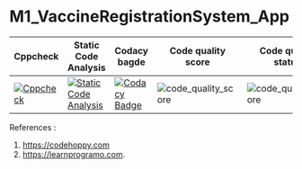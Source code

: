 # M1_VaccineRegistrationSystem_App


| **Cppcheck** | **Static Code Analysis**                                              | **Codacy bagde** | **Code quality score** |**Code quality status** | **Unit Testing** |  
|--------------|-----------------------------------------------------------------------|------------------|------------------------|--------------------------|------|
| [![Cppcheck](https://github.com/SavithaPechimuthu/M1_VaccineRegistrationSystem_App/actions/workflows/c-cpp.yml/badge.svg)](https://github.com/SavithaPechimuthu/M1_VaccineRegistrationSystem_App/actions/workflows/c-cpp.yml)  | [![Static Code Analysis](https://github.com/SavithaPechimuthu/M1_VaccineRegistrationSystem_App/actions/workflows/static.yml/badge.svg)](https://github.com/SavithaPechimuthu/M1_VaccineRegistrationSystem_App/actions/workflows/static.yml) | [![Codacy Badge](https://app.codacy.com/project/badge/Grade/439e039c04164ca79b1a516955ef04cf)](https://www.codacy.com/gh/SavithaPechimuthu/M1_VaccineRegistrationSystem_App/dashboard?utm_source=github.com&amp;utm_medium=referral&amp;utm_content=SavithaPechimuthu/M1_VaccineRegistrationSystem_App&amp;utm_campaign=Badge_Grade)| ![code_quality_score](https://api.codiga.io/project/30968/score/svg) | ![code_quality_score](https://api.codiga.io/project/30968/status/svg) | [![Unit Testing -Unity](https://github.com/SavithaPechimuthu/M1_VaccineRegistrationSystem_App/actions/workflows/unity.yml/badge.svg)](https://github.com/SavithaPechimuthu/M1_VaccineRegistrationSystem_App/actions/workflows/unity.yml) 

References :
1) https://codehoppy.com
2) https://learnprogramo.com.
